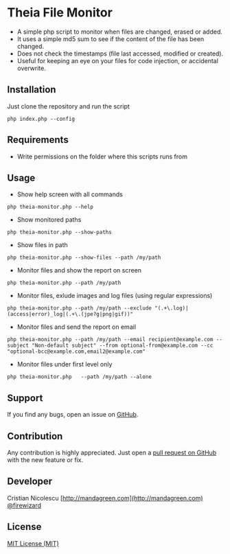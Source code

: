 Theia File Monitor
==================
- A simple php script to monitor when files are changed, erased or added. 
- It uses a simple md5 sum to see if the content of the file has been changed.
- Does not check the timestamps (file last accessed, modified or created).
- Useful for keeping an eye on your files for code injection, or accidental overwrite.

Installation
------------
Just clone the repository and run the script
```shell
php index.php --config
```

Requirements
------------
- Write permissions on the folder where this scripts runs from

Usage
-----
- Show help screen with all commands
```shell
php theia-monitor.php --help
```

- Show monitored paths
```shell
php theia-monitor.php --show-paths
```

- Show files in path
```shell
php theia-monitor.php --show-files --path /my/path
```

- Monitor files and show the report on screen
```shell
php theia-monitor.php --path /my/path
```

- Monitor files, exlude images and log files (using regular expressions)
```shell
php theia-monitor.php --path /my/path --exclude "(.+\.log)|(access|error)_log|(.+\.(jpe?g|png|gif))"
```

- Monitor files and send the report on email
```shell
php theia-monitor.php --path /my/path --email recipient@example.com --subject "Non-default subject" --from optional-from@example.com --cc "optional-bcc@example.com,email2@example.com"
```

- Monitor files under first level only
```shell
php theia-monitor.php   --path /my/path --alone
```

Support
-------
If you find any bugs, open an issue on [GitHub](https://github.com/firewizard/theia-monitor/issues).

Contribution
------------
Any contribution is highly appreciated. Just open a [pull request on GitHub](https://help.github.com/articles/using-pull-requests) with the new feature or fix.

Developer
---------
Cristian Nicolescu
[http://mandagreen.com](http://mandagreen.com)  
[@firewizard](https://twitter.com/firewizard)

License
-------
[MIT License (MIT)](http://opensource.org/licenses/MIT)

